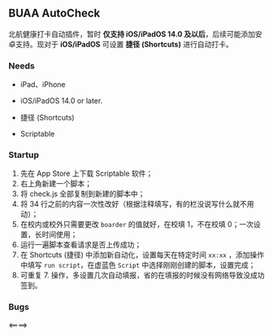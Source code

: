 ## BUAA AutoCheck

北航健康打卡自动插件，暂时 **仅支持 iOS/iPadOS 14.0 及以后**，后续可能添加安卓支持。现对于 **iOS/iPadOS** 可设置 **捷径 (Shortcuts)** 进行自动打卡。



### Needs

- iPad、iPhone

- iOS/iPadOS 14.0 or later.
- 捷径 (Shortcuts)
- Scriptable





### Startup

1. 先在 App Store 上下载 Scriptable 软件；
2. 右上角新建一个脚本；
3. 将 check.js 全部复制到新建的脚本中；
4. 将 34 行之前的内容一次性改好（根据注释填写，有的栏没说写什么就不用动）；
5. 在校内或校外只需要更改 `boarder` 的值就好，在校填 1，不在校填 0；一次设置，长时间使用；
6. 运行一遍脚本查看请求是否上传成功；
7. 在 Shortcuts (捷径) 中添加新自动化，设置每天在特定时间 `xx:xx` ，添加操作中填写 `run script`，在虚蓝色 `Script` 中选择刚刚创建的脚本，设置完成；
8. 可重复 7. 操作，多设置几次自动填报，省的在填报的时候没有网络导致没成功签到。



### Bugs

<====>

